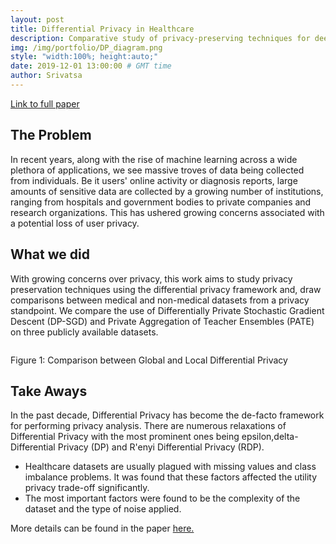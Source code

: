 ```yaml
---
layout: post
title: Differential Privacy in Healthcare
description: Comparative study of privacy-preserving techniques for deep learning (Paper)
img: /img/portfolio/DP_diagram.png
style: "width:100%; height:auto;"
date: 2019-12-01 13:00:00 # GMT time
author: Srivatsa
---
```


<a class="text-link"
href="https://www.dropbox.com/s/hwub4w4cfx7gc6l/A%20Comparative%20Study%20of%20Privacy-Preserving%20Techniques%20For%20Deep%20Learning.pdf?dl=0">Link
to full paper</a>

<h2>The Problem</h2>

In recent years, along with the rise of machine learning across a wide plethora of applications, we see massive troves of data being collected from individuals. Be it users' online activity or diagnosis reports, large amounts of sensitive data are collected by a growing number of institutions, ranging from hospitals and government bodies to private companies and research organizations. This has ushered growing concerns associated with a potential loss of user privacy.

<h2>What we did</h2>

With growing concerns over privacy, this work aims to study privacy preservation
techniques using the differential privacy framework and, draw comparisons
between medical and non-medical datasets from a privacy standpoint. We compare
the use of Differentially Private Stochastic Gradient Descent (DP-SGD) and
Private Aggregation of Teacher Ensembles (PATE) on three publicly available
datasets.

<img class="center" src="{{ site.baseurl }}/img/portfolio/DP_diagram.png" alt=""
title="differential-privacy diagram"/>
<div class="col three caption">
	Figure 1: Comparison between Global and Local Differential Privacy
</div>

<h2>Take Aways</h2>

In the past decade, Differential Privacy has become the de-facto framework for performing privacy analysis. There
are numerous relaxations of Differential Privacy with the most prominent ones
being epsilon,delta-Differential Privacy (DP) and R\'enyi Differential
Privacy (RDP).

<ul>
    <li>Healthcare datasets are usually plagued with missing values and class imbalance problems. It was found that these factors affected the utility privacy trade-off significantly.</li>
    <li> The most important factors were found to be the complexity of the dataset and the type of noise applied.</li>
</ul>

More details can be found in the paper 
<a class="text-link"
href="https://www.dropbox.com/s/hwub4w4cfx7gc6l/A%20Comparative%20Study%20of%20Privacy-Preserving%20Techniques%20For%20Deep%20Learning.pdf?dl=0">here.</a>

